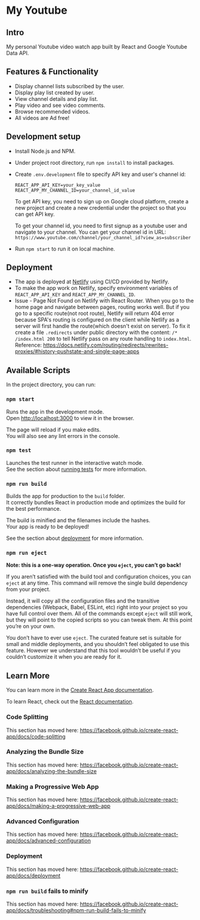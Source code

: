 # My Youtube

## Intro
My personal Youtube video watch app built by React and Google Youtube Data API.

## Features & Functionality
* Display channel lists subscribed by the user.
* Display play list created by user.
* View channel details and play list.
* Play video and see video comments.
* Browse recommended videos.
* All videos are Ad free!

## Development setup
* Install Node.js and NPM.
* Under project root directory, run `npm install` to install packages.
* Create `.env.development` file to specify API key and user's channel id:
	```
	REACT_APP_API_KEY=your_key_value
	REACT_APP_MY_CHANNEL_ID=your_channel_id_value
	```
	To get API key, you need to sign up on Google cloud platform, create a new project and create a new credential under the project so that you can get API key.

	To get your channel id, you need to first signup as a youtube user and navigate to your channel. You can get your channel id in URL: `https://www.youtube.com/channel/your_channel_id?view_as=subscriber`
* Run `npm start` to run it on local machine.

## Deployment
* The app is deployed at [Netlify](https://www.netlify.com/) using CI/CD provided by Netlify.
* To make the app work on Netlify, specify environment variables of `REACT_APP_API_KEY` and `REACT_APP_MY_CHANNEL_ID`.
* Issue - Page Not Found on Netlify with React Router. When you go to the home page and navigate between pages, routing works well. But if you go to a specific route(not root route), Netlify will return 404 error because SPA's routing is configured on the client while Netlify as a server will first handle the route(which doesn't exist on server). To fix it create a file `.redirects` under public directory with the content: `/* /index.html 200` to tell Netlify pass on any route handling to `index.html`. Reference: https://docs.netlify.com/routing/redirects/rewrites-proxies/#history-pushstate-and-single-page-apps

## Available Scripts

In the project directory, you can run:

### `npm start`

Runs the app in the development mode.<br>
Open [http://localhost:3000](http://localhost:3000) to view it in the browser.

The page will reload if you make edits.<br>
You will also see any lint errors in the console.

### `npm test`

Launches the test runner in the interactive watch mode.<br>
See the section about [running tests](https://facebook.github.io/create-react-app/docs/running-tests) for more information.

### `npm run build`

Builds the app for production to the `build` folder.<br>
It correctly bundles React in production mode and optimizes the build for the best performance.

The build is minified and the filenames include the hashes.<br>
Your app is ready to be deployed!

See the section about [deployment](https://facebook.github.io/create-react-app/docs/deployment) for more information.

### `npm run eject`

**Note: this is a one-way operation. Once you `eject`, you can’t go back!**

If you aren’t satisfied with the build tool and configuration choices, you can `eject` at any time. This command will remove the single build dependency from your project.

Instead, it will copy all the configuration files and the transitive dependencies (Webpack, Babel, ESLint, etc) right into your project so you have full control over them. All of the commands except `eject` will still work, but they will point to the copied scripts so you can tweak them. At this point you’re on your own.

You don’t have to ever use `eject`. The curated feature set is suitable for small and middle deployments, and you shouldn’t feel obligated to use this feature. However we understand that this tool wouldn’t be useful if you couldn’t customize it when you are ready for it.

## Learn More

You can learn more in the [Create React App documentation](https://facebook.github.io/create-react-app/docs/getting-started).

To learn React, check out the [React documentation](https://reactjs.org/).

### Code Splitting

This section has moved here: https://facebook.github.io/create-react-app/docs/code-splitting

### Analyzing the Bundle Size

This section has moved here: https://facebook.github.io/create-react-app/docs/analyzing-the-bundle-size

### Making a Progressive Web App

This section has moved here: https://facebook.github.io/create-react-app/docs/making-a-progressive-web-app

### Advanced Configuration

This section has moved here: https://facebook.github.io/create-react-app/docs/advanced-configuration

### Deployment

This section has moved here: https://facebook.github.io/create-react-app/docs/deployment

### `npm run build` fails to minify

This section has moved here: https://facebook.github.io/create-react-app/docs/troubleshooting#npm-run-build-fails-to-minify
